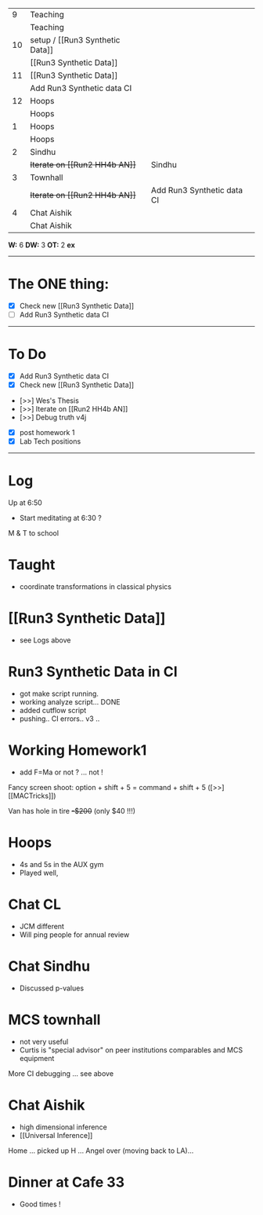 
|     |                                  |                            |
| --- | -------------------------------- | -------------------------- |
| 9   | Teaching                         |                            |
|     | Teaching                         |                            |
| 10  | setup / [[Run3 Synthetic Data]]  |                            |
|     | [[Run3 Synthetic Data]]          |                            |
| 11  | [[Run3 Synthetic Data]]          |                            |
|     | Add Run3 Synthetic data CI       |                            |
| 12  | Hoops                            |                            |
|     | Hoops                            |                            |
| 1   | Hoops                            |                            |
|     | Hoops                            |                            |
| 2   | Sindhu                           |                            |
|     | ~~Iterate on  [[Run2 HH4b AN]]~~ | Sindhu                     |
| 3   | Townhall                         |                            |
|     | ~~Iterate on  [[Run2 HH4b AN]]~~ | Add Run3 Synthetic data CI |
| 4   | Chat Aishik                      |                            |
|     | Chat Aishik                      |                            |

**W:** 6
**DW:** 3
**OT:** 2
**ex** 

---
# The ONE thing: 
- [x] Check new [[Run3 Synthetic Data]]
- [ ] Add Run3 Synthetic data CI

---
# To Do

- [x] Add Run3 Synthetic data CI
- [x]  Check new [[Run3 Synthetic Data]]
- [>>]  Wes's Thesis
- [>>] Iterate on  [[Run2 HH4b AN]]
- [>>] Debug truth v4j
- [x] post homework 1
- [x] Lab Tech positions

---

# Log

Up at 6:50
- Start meditating at 6:30 ?

M & T to school

# Taught
- coordinate transformations in classical physics

# [[Run3 Synthetic Data]]
- see Logs above

# Run3 Synthetic Data in CI
- got make script running.
- working analyze script... DONE
- added cutflow script
- pushing.. CI errors.. v3 .. 

# Working Homework1
- add F=Ma or not ? ... not !

Fancy screen shoot: option + shift + 5 = command + shift + 5
    ([>>]  [[MACTricks]])

Van has hole in tire ~~-$200~~ (only $40 !!!)


# Hoops 
- 4s and 5s in the AUX gym
- Played well, 

# Chat CL
- JCM different
- Will ping people for annual review

# Chat Sindhu 
- Discussed p-values 

# MCS townhall 
- not very useful
- Curtis is "special advisor" on peer institutions comparables and MCS equipment


More CI debugging ... see above

# Chat Aishik
- high dimensional inference 
- [[Universal Inference]]


Home ... picked up H ... Angel over (moving back to LA)... 


# Dinner at Cafe 33 
- Good times ! 